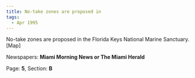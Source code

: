 ```yaml
---  
title: No-take zones are proposed in  
tags:  
  - Apr 1995  
---  
```

  
No-take zones are proposed in the Florida Keys National Marine Sanctuary. [Map]  
  
Newspapers: **Miami Morning News or The Miami Herald**  
  
Page: **5**, Section: **B** 
